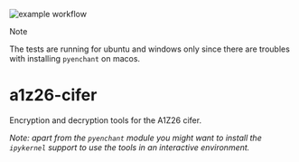![example workflow](https://github.com/rayannott/a1z26-cifer/actions/workflows/ci.yaml/badge.svg)

> [!NOTE]
> The tests are running for ubuntu and windows only since there are troubles with installing `pyenchant` on macos.

# a1z26-cifer
Encryption and decryption tools for the A1Z26 cifer.

_Note: apart from the `pyenchant` module you might want to install the `ipykernel` support to use the tools in an interactive environment._
